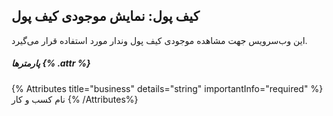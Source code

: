 ##  کیف پول: نمایش موجودی کیف پول

این وب‌سرویس جهت مشاهده موجودی کیف پول وندار مورد استفاده قرار می‌گیرد.

##### پارمترها {% .attr %}

 {% Attributes title="business" details="string" importantInfo="required" %}
  نام کسب و کار
  {% /Attributes%}
